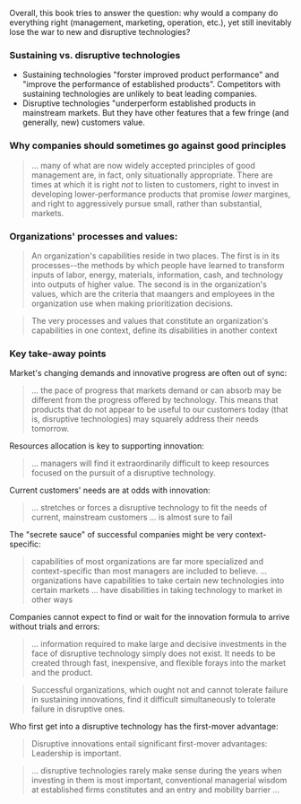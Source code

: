 Overall, this book tries to answer the question: why would a company do everything right (management, marketing, operation, etc.), yet still inevitably lose the war to new and disruptive technologies?

### Sustaining vs. disruptive technologies
- Sustaining technologies "forster improved product performance" and "improve the performance of established products". Competitors with sustaining technologies are unlikely to beat leading companies.
- Disruptive technologies "underperform established products in mainstream markets. But they have other features that a few fringe (and generally, new) customers value.

### Why companies should sometimes go against good principles
> ... many of what are now widely accepted principles of good management are, in fact, only situationally appropriate. There are times at which it is right *not* to listen to customers, right to invest in developing lower-performance products that promise *lower* margines, and right to aggressively pursue small, rather than substantial, markets.

### Organizations' processes and values:
> An organization's capabilities reside in two places. The first is in its processes--the methods by which people have learned to transform inputs of labor, energy, materials, information, cash, and technology into outputs of higher value. The second is in the organization's values, which are the criteria that maangers and employees in the organization use when making prioritization decisions.

> The very processes and values that constitute an organization's capabilities in one context, define its *dis*abilities in another context

### Key take-away points
Market's changing demands and innovative progress are often out of sync:
> ... the pace of progress that markets demand or can absorb may be different from the progress offered by technology. This means that products that do not appear to be useful to our customers today (that is, disruptive technologies) may squarely address their needs tomorrow.

Resources allocation is key to supporting innovation:
> ... managers will find it extraordinarily difficult to keep resources focused on the pursuit of a disruptive technology.

Current customers' needs are at odds with innovation:
> ... stretches or forces a disruptive technology to fit the needs of current, mainstream customers ... is almost sure to fail

The "secrete sauce" of successful companies might be very context-specific:
> capabilities of most organizations are far more specialized and context-specific than most managers are included to believe.  ... organizations have capabilities to take certain new technologies into certain markets ... have disabilities in taking technology to market in other ways

Companies cannot expect to find or wait for the innovation formula to arrive without trials and errors:
> ... information required to make large and decisive investments in the face of disruptive technology simply does not exist. It needs to be created through fast, inexpensive, and flexible forays into the market and the product.

> Successful organizations, which ought not and cannot tolerate failure in sustaining innovations, find it difficult simultaneously to tolerate failure in disruptive ones.

Who first get into a disruptive technology has the first-mover advantage:
> Disruptive innovations entail significant first-mover advantages: Leadership is important.

> ... disruptive technologies rarely make sense during the years when investing in them is most important, conventional managerial wisdom at established firms constitutes and an entry and mobility barrier ...